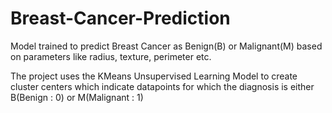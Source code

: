 # Breast-Cancer-Prediction
Model trained to predict Breast Cancer as Benign(B) or Malignant(M) based on parameters like radius, texture, perimeter etc. 

The project uses the KMeans Unsupervised Learning Model to create cluster centers which indicate datapoints for 
which the diagnosis is either B(Benign : 0) or M(Malignant : 1)
